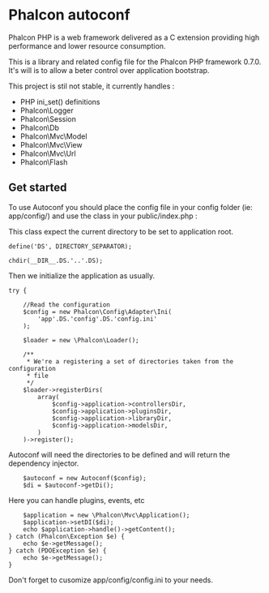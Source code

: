 Phalcon autoconf
================

Phalcon PHP is a web framework delivered as a C extension providing high performance and lower resource consumption.

This is a library and related config file for the Phalcon PHP framework 0.7.0. It's will is to allow a beter control over application bootstrap.

This project is stil not stable, it currently handles :
* PHP ini_set() definitions
* Phalcon\Logger
* Phalcon\Session
* Phalcon\Db
* Phalcon\Mvc\Model
* Phalcon\Mvc\View
* Phalcon\Mvc\Url
* Phalcon\Flash

Get started
-----------

To use Autoconf you should place the config file in your config folder (ie: app/config/) and use the class in your public/index.php :

This class expect the current directory to be set to application root.

    define('DS', DIRECTORY_SEPARATOR);
    
    chdir(__DIR__.DS.'..'.DS);

Then we initialize the application as usually.

    try {
        
        //Read the configuration
        $config = new Phalcon\Config\Adapter\Ini(
            'app'.DS.'config'.DS.'config.ini'
        );
        
        $loader = new \Phalcon\Loader();
        
        /**
         * We're a registering a set of directories taken from the configuration 
         * file
         */
        $loader->registerDirs(
            array(
                $config->application->controllersDir,
                $config->application->pluginsDir,
                $config->application->libraryDir,
                $config->application->modelsDir,
            )
        )->register();
        
Autoconf will need the directories to be defined and will return the dependency injector.

        $autoconf = new Autoconf($config);
        $di = $autoconf->getDi();
        
Here you can handle plugins, events, etc
        
        $application = new \Phalcon\Mvc\Application();
        $application->setDI($di);
        echo $application->handle()->getContent();
    } catch (Phalcon\Exception $e) {
        echo $e->getMessage();
    } catch (PDOException $e) {
        echo $e->getMessage();
    }

Don't forget to cusomize app/config/config.ini to your needs.
